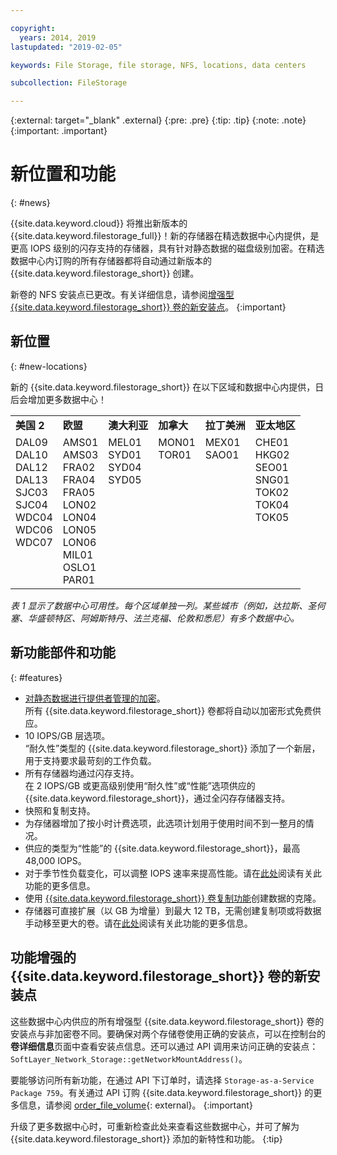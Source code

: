 ```yaml
---

copyright:
  years: 2014, 2019
lastupdated: "2019-02-05"

keywords: File Storage, file storage, NFS, locations, data centers

subcollection: FileStorage

---
```

{:external: target="_blank" .external}
{:pre: .pre}
{:tip: .tip}
{:note: .note}
{:important: .important}

# 新位置和功能
{: #news}

{{site.data.keyword.cloud}} 将推出新版本的 {{site.data.keyword.filestorage_full}}！新的存储器在精选数据中心内提供，是更高 IOPS 级别的闪存支持的存储器，具有针对静态数据的磁盘级别加密。在精选数据中心内订购的所有存储器都将自动通过新版本的 {{site.data.keyword.filestorage_short}} 创建。

新卷的 NFS 安装点已更改。有关详细信息，请参阅[增强型 {{site.data.keyword.filestorage_short}} 卷的新安装点](#new-mount-point-for-enhanced-file-storage-volumes)。
{:important}

## 新位置
{: #new-locations}

新的 {{site.data.keyword.filestorage_short}} 在以下区域和数据中心内提供，日后会增加更多数据中心！

<table role="presentation">
  <tr>
    <td><strong>美国 2</strong></td>
    <td><strong>欧盟</strong></td>
    <td><strong>澳大利亚</strong></td>
    <td><strong>加拿大</strong></td>
    <td><strong>拉丁美洲</strong></td>
    <td><strong>亚太地区</strong></td>
  </tr>
  <tr>
    <td>DAL09<br />
	DAL10<br />
	DAL12<br />
	DAL13<br />
	SJC03<br />
SJC04<br />
	WDC04<br />
	WDC06<br />
	WDC07<br />
	<br /><br /><br />
    </td>
    <td>AMS01<br />
AMS03<br />
	FRA02<br />
	FRA04<br />
	FRA05<br />
	LON02<br />
	LON04<br />
	LON05<br />
	LON06<br />
	MIL01<br />
	OSLO1<br />
	PAR01<br />
    </td>
    <td>MEL01<br />
SYD01<br />
SYD04<br />
        SYD05<br /><br /><br /><br /><br /><br /><br /><br /><br />
    </td>
    <td>MON01<br />
TOR01<br />
	<br /><br /><br /><br /><br /><br /><br /><br /><br /><br />
    </td>
    <td>MEX01<br />
SAO01<br />
	<br /><br /><br /><br /><br /><br /><br /><br /><br /><br />
    </td>
    <td>CHE01<br />
HKG02<br />
	SEO01<br />
	SNG01<br />
TOK02<br />
	TOK04<br />
	TOK05<br />
	<br /><br /><br /><br /><br />
    </td>
  </tr>
</table>

*表 1 显示了数据中心可用性。每个区域单独一列。某些城市（例如，达拉斯、圣何塞、华盛顿特区、阿姆斯特丹、法兰克福、伦敦和悉尼）有多个数据中心。*

## 新功能部件和功能
{: #features}

- [对静态数据进行提供者管理的加密](/docs/infrastructure/FileStorage?topic=FileStorage-encryption)。<br/> 所有 {{site.data.keyword.filestorage_short}} 卷都将自动以加密形式免费供应。
- 10 IOPS/GB 层选项。<br/> “耐久性”类型的 {{site.data.keyword.filestorage_short}} 添加了一个新层，用于支持要求最苛刻的工作负载。
- 所有存储器均通过闪存支持。<br/> 在 2 IOPS/GB 或更高级别使用“耐久性”或“性能”选项供应的 {{site.data.keyword.filestorage_short}}，通过全闪存存储器支持。
- 快照和复制支持。
- 为存储器增加了按小时计费选项，此选项计划用于使用时间不到一整月的情况。
- 供应的类型为“性能”的 {{site.data.keyword.filestorage_short}}，最高 48,000 IOPS。
- 对于季节性负载变化，可以调整 IOPS 速率来提高性能。请在[此处](/docs/infrastructure/FileStorage?topic=FileStorage-adjustingIOPS)阅读有关此功能的更多信息。
- 使用 [{{site.data.keyword.filestorage_short}} 卷复制功能](/docs/infrastructure/FileStorage?topic=FileStorage-duplicatevolume)创建数据的克隆。
- 存储器可直接扩展（以 GB 为增量）到最大 12 TB，无需创建复制项或将数据手动移至更大的卷。请在[此处](/docs/infrastructure/FileStorage?topic=FileStorage-expandCapacity)阅读有关此功能的更多信息。

## 功能增强的 {{site.data.keyword.filestorage_short}} 卷的新安装点

这些数据中心内供应的所有增强型 {{site.data.keyword.filestorage_short}} 卷的安装点与非加密卷不同。要确保对两个存储卷使用正确的安装点，可以在控制台的**卷详细信息**页面中查看安装点信息。还可以通过 API 调用来访问正确的安装点：`SoftLayer_Network_Storage::getNetworkMountAddress()`。

要能够访问所有新功能，在通过 API 下订单时，请选择 `Storage-as-a-Service Package 759`。有关通过 API 订购 {{site.data.keyword.filestorage_short}} 的更多信息，请参阅 [order_file_volume](https://softlayer-python.readthedocs.io/en/latest/api/managers/file/#SoftLayer.managers.file.FileStorageManager.order_file_volume){: external}。
{:important}

升级了更多数据中心时，可重新检查此处来查看这些数据中心，并可了解为 {{site.data.keyword.filestorage_short}} 添加的新特性和功能。
{:tip}
